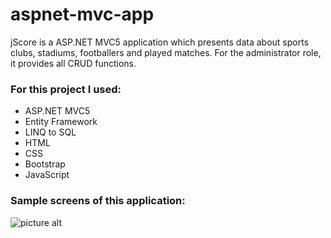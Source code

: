 # aspnet-mvc-app

jScore is a ASP.NET MVC5 application which presents data about sports clubs, stadiums, footballers and played matches. For the administrator role, it provides all CRUD functions.

### For this project I used: ###

* ASP.NET MVC5
* Entity Framework
* LINQ to SQL
* HTML
* CSS
* Bootstrap
* JavaScript


### Sample screens of this application: ###

![picture alt](https://i.ibb.co/bQZSVgK/Screenshot-2019-01-123.png "optional")
